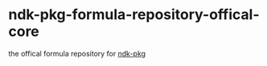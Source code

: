 # ndk-pkg-formula-repository-offical-core

the offical formula repository for [ndk-pkg](https://github.com/leleliu008/ndk-pkg)
